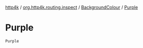[http4k](../../index.md) / [org.http4k.routing.inspect](../index.md) / [BackgroundColour](index.md) / [Purple](./-purple.md)

# Purple

`Purple`